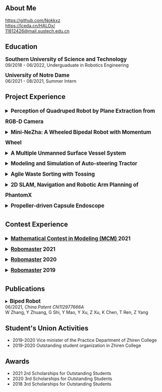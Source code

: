 ## About Me
https://github.com/Nokkxz  
https://lceda.cn/HALOx/  
11812426@mail.sustech.edu.cn  

## Education
<strong style="font-size:1.2em">Southern University of Science and Technology</strong><br>
09/2018 - 06/2022, Underguaduate in Robotics Engineering  

<strong style="font-size:1.2em">University of Notre Dame</strong><br>
06/2021 - 08/2021, Summer Intern

## Project Experience  

<details>
<summary style="line-height:2em;font-size:1.2em;"><strong>Perception of Quadruped Robot by Plane Extraction from RGB-D Camera</strong></summary>
<a href="https://www.wzhanglab.site/" target="_blank">CLEAR Lab</a><br>
08/2021 - Present
<ul>
<li>Participated in mechanical design of the robot.</li>
</ul>
<img src="/Pictures/Mini-Nezha.png" width="216" height="167"/>
</details>

<details>
<summary style="line-height:2em;font-size:1.2em;"><strong>Mini-NeZha: A Wheeled Bipedal Robot with Momentum Wheel</strong></summary>
10/2020 - 06/2021, <a href="https://www.wzhanglab.site/" target="_blank">CLEAR Lab</a>
<ul>
<li>Participated in mechanical design of the robot.</li>
<li>Implemented the electric control system of the robot (motor selection and control, high-speed CAN bus communication, etc.) based on STM32 MCU and UpBoard with Linux.</li>
<li>Constructed the multithreaded <a href="https://github.com/Nokkxz/Mini-Nezha" target="_blank">code framework</a> based on C++ object-oriented programming and finite state machine.</li>
<li>Built a simplified simulation model of the robot in Simulink, designed a <a href="https://github.com/Nokkxz/Mini-Nezha-Control" target="_blank">model-based LQR controller</a> and realized trajectory, speed, tilt, squat, and jump control of the robot.</li>
<li>Received the “Special Funds for the Cultivation of Guangdong College Students’ Scientific and Technological Innovation”</li>
</ul>
<img src="/Pictures/Mini-Nezha.png" width="216" height="167"/>
<img src="/Pictures/Mini-Nezha_1.png" width="216" height="167"/>
</details>

<details>
<summary style="line-height:2em;font-size:1.2em;"><strong>A Multiple Unmanned Surface Vessel System</strong></summary>
<a href="https://www.wzhanglab.site/" target="_blank">CLEAR Lab</a><br>
12/2019 - 06/2020
<ul>
<li>Implemented a <a href="https://github.com/Nokkxz/Vessel" target="_blank">real-time operating system</a> for the vessel with RT-thread.</li>
<li>Accomplished GPS+IMU data processing, real-time speed control of multiple propellers and the docking control between two vessels with servos.</li>
<li>Realized localization between vessels based on OpenCV and AprilTag.</li>
<li>Selected as the “National College Students’ Innovative Entrepreneurial Training Program”.</li>
</ul>
<img src="/Pictures/Vessel.png" width="269" height="151"/>
<img src="/Pictures/Vessel_1.png" width="216" height="151"/>
</details>

<details>
<summary style="line-height:2em;font-size:1.2em;"><strong>Modeling and Simulation of Auto-steering Tractor</strong></summary>
University of Notre Dame & SUSTech & Agjunction Inc.<br>
06/2021 - 08/2021, Summer Intern
<ul>
<li>Researched on the suspension dynamics and soil-tire interaction model of tractor, improve their <a href="https://github.com/Nokkxz/Tractor-iSURE" target="_blank">implementation in Webots</a>.</li>
<li>Established an online control platform and accomplished the hardware-in-the-loop simulation with teammates.</li>
<li>Evaluated the auto-steering system in hardware-in-the-loop simulation through different steering tests.</li>
</ul>
<img src="/Pictures/ND.png" width="186" height="139"/>
<img src="/Pictures/ND_1.png" width="186" height="139"/>
<img src="/Pictures/ND_2.png" width="186" height="151"/>
</details>

<details>
<summary style="line-height:2em;font-size:1.2em;"><strong>Agile Waste Sorting with Tossing</strong></summary>
<a href="https://ancorasir.com/" target="_blank">The BionicDL Lab</a><br>
01/2021/1 - 06/2021<br>
<a href="https://github.com/Nokkxz/ME336-Yellow-Team-Project" target="_blank">
A Garbage Sorting System Based on Visual Recognition and Robotic Arm Tossing</a>
<ul>
<li>Implement the automatic collection and cleaning of garbage data based on MOG2 algorithm.</li>
<li>Deployed and trained YOLOv5 object detection neural network with teammates.</li>
<li>Accomplished motion planning of the Franka robotic arm and control of a pneumatic gripper with teammates.</li>
</ul>
<video width="267" height="167" src="/Pictures/Tossing.mp4" autoplay="autoplay" loop="loop" controls="controls"></video>
<img src="/Pictures/Tossing_1.png" width="245" height="115"/>
</details>

<details>
<summary style="line-height:2em;font-size:1.2em;"><strong>2D SLAM, Navigation and Robotic Arm Planning of PhantomX</strong></summary>
<ul>
<li>Realized <a href="https://github.com/Nokkxz/Phantomx_Pro" target="_blank">2D SLAM and navigation</a> (with Gmapping, Hector and Karto algorithms; MoveBasePlanning and ACML package) of the <a href="https://github.com/HumaRobotics/phantomx_gazebo" target="_blank">PhantomX</a> hexapod robot based on ROS and Gazebo.</li>
<li>Mounted a robotic arm on PhantomX and realized its motion planning through MoveIt with teammates.</li>
</ul>
<video width="300" height="160" src="/Pictures/Phantomx_SLAM.mp4" autoplay="autoplay" loop="loop" controls="controls"></video>
<video width="300" height="160" src="/Pictures/Phantomx_Navi.mp4" autoplay="autoplay" loop="loop" controls="controls"></video>
<video width="300" height="160" src="/Pictures/Phantomx_grab.mp4" autoplay="autoplay" loop="loop" controls="controls"></video>
</details>

<details>
<summary style="line-height:2em;font-size:1.2em;"><strong>Propeller-driven Capsule Endoscope</strong></summary>
<ul>
<li>Built the <a href="https://github.com/Nokkxz/Capsule-Endoscope" target="_blank">hydrodynamic model</a> of the propeller-driven capsule endoscope, implemented its simulation with Matlab.</li>
<li>Realized <a href="https://github.com/Nokkxz/Capsule-Endoscope" target="_blank">pose and speed control</a> of the capsule with PID and LQR controller in simulation.</li>
</ul>
<img src="/Pictures/Capsule.png" width="156" height="79"/>
<img src="/Pictures/Capsule_2.png" width="193" height="120"/>
<img src="/Pictures/Capsule_1.png" width="210" height="120"/>
</details>

## Contest Experience  
<details>
<summary style="line-height:2em;font-size:1.2em;"><strong><a href="https://www.comap.com/undergraduate/contests/mcm/instructions.php" target="_blank">Mathematical Contest in Modeling (MCM) </a> 2021</strong></summary>
02/2021
<ul>
<li>Modeled and solved a drones deployment problem by big data analysis, cellular automata, MTSP, nonlinear integer programming, Genetic Algorithm.</li>
<li>Meritorious Winner (top 6.27% among 4487 teams).</li>
</ul>
<a href="https://github.com/Nokkxz/2021MCM-B" target="_blank">Paper</a><br>
<img src="/Pictures/MCM.png" width="472" height="182"/>
</details>

<details>
<summary style="line-height:2em;font-size:1.2em;"><strong><a href="https://www.robomaster.com/en-US" target="_blank">Robomaster</a> 2021</strong></summary>
<a href="https://github.com/Artinx-Algorithm-Group" target="_blank">Algorithm Group</a>, 
<a href="https://github.com/Sustech-Artinx" target="_blank">The Artinx Robotics Team</a><br>
04/2021 - 08/2021
<ul>
<li>Worked on vision-based armor detection algorithms based on ROS and OpenCV.</li>
<li>1st prize in the Final Tournament (one of 16 finalist teams among over 400 universities).</li>
<li>1st prize in the Regional Competition.</li>
<li>1st prize in the University League Competition.</li>
</ul>
<video width="267" height="167" src="/Pictures/Vision.mp4" autoplay="autoplay" loop="loop" controls="controls"></video>
</details>

<details>
<summary style="line-height:2em;font-size:1.2em;"><strong><a href="https://www.robomaster.com/en-US" target="_blank">Robomaster</a> 2020</strong></summary>
Leader of the Dart System Group, 
<a href="https://github.com/Sustech-Artinx" target="_blank">The Artinx Robotics Team</a><br>
01/2020 - 08/2020
<ul>
<li>Led a group of 5 students and achieved the mechanical design of the Dart and its Launcher.</li>
<li>Designed and soldered the <a href="https://oshwhub.com/HALOx/missile_0" target="_blank">printed circuit board</a> (PCB) of the Dart.</li>
<li>Realized rudder control of the Dart by PID and <a href="https://github.com/Nokkxz/RM2020-Dart" target="_blank">electric control of the Launcher</a>.</li>
<li>Realized rapid infrared guidance by visual algorithms based on OpenCV.</li>
<li>Programmed a <a href="https://github.com/Nokkxz/RM2020-Dart" target="_blank">ground station application</a> based on Qt, realized TCP network communication and flight data record and display.</li>
<li>1st prize for electric control & 3rd prize for algorithm in the Online Assessment.</li>
</ul>
<img src="/Pictures/Dart.png" width="270" height="180"/>
<video width="300" height="170" src="/Pictures/Dart.mp4" autoplay="autoplay" loop="loop" controls="controls"></video>
<img src="/Pictures/Dart_SIM.png" width="270" height="130"/>
<img src="/Pictures/Dart_PCB.png" width="270" height="130"/>
</details>

<details>
<summary style="line-height:2em;font-size:1.2em;"><strong><a href="https://www.robomaster.com/en-US" target="_blank">Robomaster</a> 2019</strong></summary>
Electric Control Group, 
<a href="https://github.com/Sustech-Artinx" target="_blank">The Artinx Robotics Team</a><br>
02/2019 - 08/2019
<ul>
<li>Learnt mechanical design and manufacture with SolidWorks.</li>
<li>Learnt embedded system and electric control based on STM32.</li>
<li>3rd prize in the Regional Competition.</li>
</ul>
</details>

## Publications
<details>
<summary><strong style="font-size:1.2em">Biped Robot</strong><br>
06/2021, <i>China Patent CN112977666A</i><br>
W Zhang, Y Zhuang, G Shi, Y Mao, Y Xu, Z Xu, K Chen, T Ren, Z Yang</summary>
<ul><li>The invention discloses a biped robot which comprises a main body, two leg structures and two balancing parts.</li></ul>
<img src="/Pictures/Patent.png" width="159" height="205"/>
</details>

## Student's Union Activities
- 2019-2020 Vice minister of the Practice Department of Zhiren College  
- 2019-2020 Outstanding student organization in Zhiren College  

## Awards
- 2021 2rd Scholarships for Outstanding Students  
- 2020 3rd Scholarships for Outstanding Students  
- 2018 3rd Scholarships for Outstanding Students  
  
  
